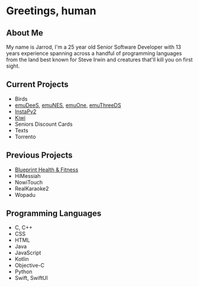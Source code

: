 # Greetings, human

## About Me
My name is Jarrod, I'm a 25 year old Senior Software Developer with 13 years experience spanning across a handful of programming languages from the land best known for Steve Irwin and creatures that'll kill you on first sight.

## Current Projects
- Birds
- [emuDeeS](https://github.com/emuplace/emudees), [emuNES](https://github.com/emuplace/emunes), [emuOne](https://github.com/emuplace/emuone), [emuThreeDS](https://github.com/emuplace/emuthreeds)
- [InstaPy2](https://github.com/instapy2/instapy2)
- [Kiwi](https://github.com/official-antique/Kiwi)
- Seniors Discount Cards
- Texts
- Torrento

## Previous Projects
- [Blueprint Health & Fitness](https://apps.apple.com/au/app/blueprint-health-fitness/id1504024859)
- HiMessiah
- NowiTouch
- RealKaraoke2
- Wopadu

## Programming Languages
- C, C++
- CSS
- HTML
- Java
- JavaScript
- Kotlin
- Objective-C
- Python
- Swift, SwiftUI

<!--
**official-antique/official-antique** is a ✨ _special_ ✨ repository because its `README.md` (this file) appears on your GitHub profile.

Here are some ideas to get you started:

- 🔭 I’m currently working on ...
- 🌱 I’m currently learning ...
- 👯 I’m looking to collaborate on ...
- 🤔 I’m looking for help with ...
- 💬 Ask me about ...
- 📫 How to reach me: ...
- 😄 Pronouns: ...
- ⚡ Fun fact: ...
-->
